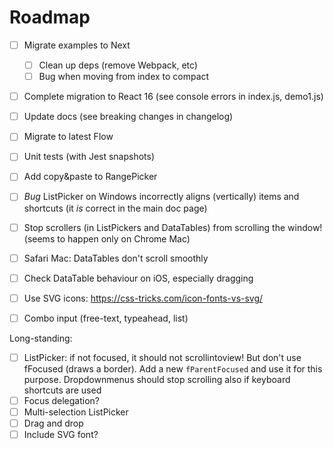 # Roadmap

- [ ] Migrate examples to Next
    - [ ] Clean up deps (remove Webpack, etc)
    - [ ] Bug when moving from index to compact
- [ ] Complete migration to React 16 (see console errors in index.js, demo1.js)
- [ ] Update docs (see breaking changes in changelog)
- [ ] Migrate to latest Flow

- [ ] Unit tests (with Jest snapshots)

- [ ] Add copy&paste to RangePicker
- [ ] *Bug* ListPicker on Windows incorrectly aligns (vertically) items and shortcuts (it *is* correct in the main doc page)
- [ ] Stop scrollers (in ListPickers and DataTables) from scrolling the window! (seems to happen only on Chrome Mac)
- [ ] Safari Mac: DataTables don't scroll smoothly
- [ ] Check DataTable behaviour on iOS, especially dragging

- [ ] Use SVG icons: https://css-tricks.com/icon-fonts-vs-svg/
- [ ] Combo input (free-text, typeahead, list)

Long-standing:
- [ ] ListPicker: if not focused, it should not scrollintoview! But don't use fFocused (draws a border). Add a new `fParentFocused` and use it for this purpose. Dropdownmenus should stop scrolling also if keyboard shortcuts are used
- [ ] Focus delegation?
- [ ] Multi-selection ListPicker
- [ ] Drag and drop
- [ ] Include SVG font?
